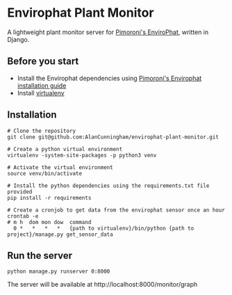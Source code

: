 # Envirophat Plant Monitor

A lightweight plant monitor server for [Pimoroni's EnviroPhat](https://github.com/pimoroni/enviro-phat), written in Django.

## Before you start
- Install the Envirophat dependencies using [Pimoroni's Envirophat installation guide](https://github.com/pimoroni/enviro-phat)
- Install [virtualenv](https://virtualenv.pypa.io/en/latest/installation.html)

## Installation
```
# Clone the repository
git clone git@github.com:AlanCunningham/envirophat-plant-monitor.git

# Create a python virtual environment
virtualenv -system-site-packages -p python3 venv

# Activate the virtual environment
source venv/bin/activate

# Install the python dependencies using the requirements.txt file provided
pip install -r requirements

# Create a cronjob to get data from the envirophat sensor once an hour
crontab -e
# m h  dom mon dow  command
  0 *   *   *   *   {path to virtualenv}/bin/python {path to project}/manage.py get_sensor_data
```

## Run the server
```
python manage.py runserver 0:8000
```
The server will be available at http://localhost:8000/monitor/graph
